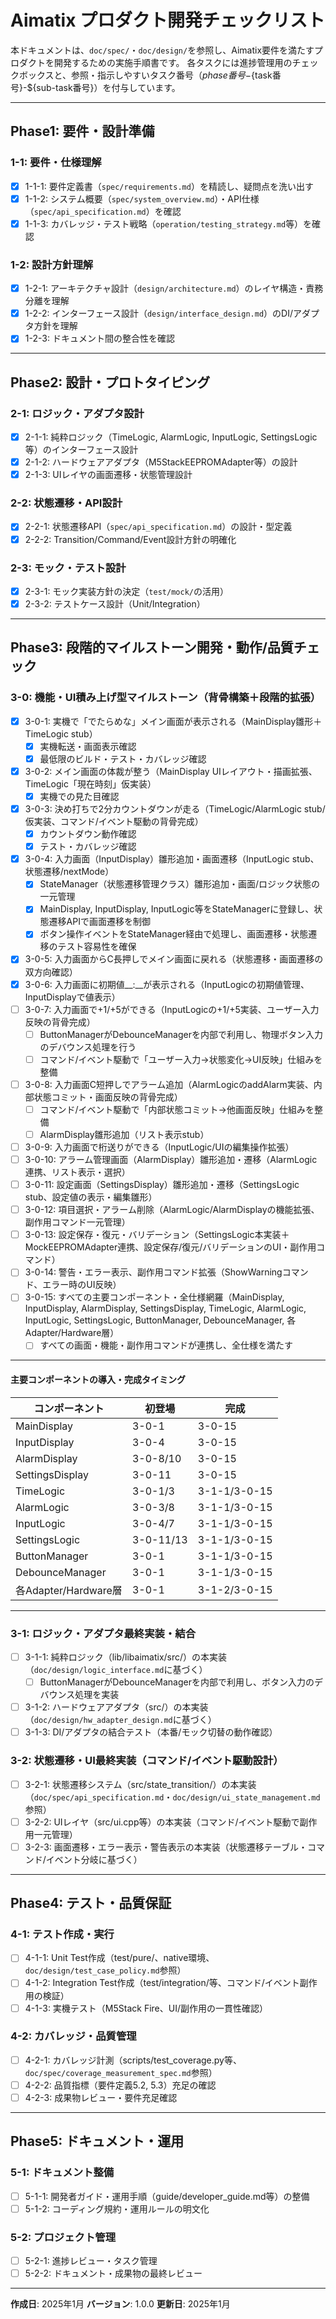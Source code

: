 # Aimatix プロダクト開発チェックリスト

本ドキュメントは、`doc/spec/`・`doc/design/`を参照し、Aimatix要件を満たすプロダクトを開発するための実施手順書です。
各タスクには進捗管理用のチェックボックスと、参照・指示しやすいタスク番号（${phase番号}-${task番号}-${sub-task番号}）を付与しています。

---

## Phase1: 要件・設計準備

### 1-1: 要件・仕様理解
- [x] 1-1-1: 要件定義書（`spec/requirements.md`）を精読し、疑問点を洗い出す
- [x] 1-1-2: システム概要（`spec/system_overview.md`）・API仕様（`spec/api_specification.md`）を確認
- [x] 1-1-3: カバレッジ・テスト戦略（`operation/testing_strategy.md`等）を確認

### 1-2: 設計方針理解
- [x] 1-2-1: アーキテクチャ設計（`design/architecture.md`）のレイヤ構造・責務分離を理解
- [x] 1-2-2: インターフェース設計（`design/interface_design.md`）のDI/アダプタ方針を理解
- [x] 1-2-3: ドキュメント間の整合性を確認

---

## Phase2: 設計・プロトタイピング

### 2-1: ロジック・アダプタ設計
- [x] 2-1-1: 純粋ロジック（TimeLogic, AlarmLogic, InputLogic, SettingsLogic等）のインターフェース設計
- [x] 2-1-2: ハードウェアアダプタ（M5StackEEPROMAdapter等）の設計
- [x] 2-1-3: UIレイヤの画面遷移・状態管理設計

### 2-2: 状態遷移・API設計
- [x] 2-2-1: 状態遷移API（`spec/api_specification.md`）の設計・型定義
- [x] 2-2-2: Transition/Command/Event設計方針の明確化

### 2-3: モック・テスト設計
- [x] 2-3-1: モック実装方針の決定（`test/mock/`の活用）
- [x] 2-3-2: テストケース設計（Unit/Integration）

---

## Phase3: 段階的マイルストーン開発・動作/品質チェック

### 3-0: 機能・UI積み上げ型マイルストーン（背骨構築＋段階的拡張）
- [x] 3-0-1: 実機で「でたらめな」メイン画面が表示される（MainDisplay雛形＋TimeLogic stub）
    - [x] 実機転送・画面表示確認
    - [x] 最低限のビルド・テスト・カバレッジ確認
- [x] 3-0-2: メイン画面の体裁が整う（MainDisplay UIレイアウト・描画拡張、TimeLogic「現在時刻」仮実装）
    - [x] 実機での見た目確認
- [x] 3-0-3: 決め打ちで2分カウントダウンが走る（TimeLogic/AlarmLogic stub/仮実装、コマンド/イベント駆動の背骨完成）
    - [x] カウントダウン動作確認
    - [x] テスト・カバレッジ確認
- [x] 3-0-4: 入力画面（InputDisplay）雛形追加・画面遷移（InputLogic stub、状態遷移/nextMode）
    - [x] StateManager（状態遷移管理クラス）雛形追加・画面/ロジック状態の一元管理
    - [x] MainDisplay, InputDisplay, InputLogic等をStateManagerに登録し、状態遷移APIで画面遷移を制御
    - [x] ボタン操作イベントをStateManager経由で処理し、画面遷移・状態遷移のテスト容易性を確保
- [x] 3-0-5: 入力画面からC長押しでメイン画面に戻れる（状態遷移・画面遷移の双方向確認）
- [x] 3-0-6: 入力画面に初期値__:__が表示される（InputLogicの初期値管理、InputDisplayで値表示）
- [ ] 3-0-7: 入力画面で+1/+5ができる（InputLogicの+1/+5実装、ユーザー入力反映の背骨完成）
    - [ ] ButtonManagerがDebounceManagerを内部で利用し、物理ボタン入力のデバウンス処理を行う
    - [ ] コマンド/イベント駆動で「ユーザー入力→状態変化→UI反映」仕組みを整備
- [ ] 3-0-8: 入力画面C短押しでアラーム追加（AlarmLogicのaddAlarm実装、内部状態コミット・画面反映の背骨完成）
    - [ ] コマンド/イベント駆動で「内部状態コミット→他画面反映」仕組みを整備
    - [ ] AlarmDisplay雛形追加（リスト表示stub）
- [ ] 3-0-9: 入力画面で桁送りができる（InputLogic/UIの編集操作拡張）
- [ ] 3-0-10: アラーム管理画面（AlarmDisplay）雛形追加・遷移（AlarmLogic連携、リスト表示・選択）
- [ ] 3-0-11: 設定画面（SettingsDisplay）雛形追加・遷移（SettingsLogic stub、設定値の表示・編集雛形）
- [ ] 3-0-12: 項目選択・アラーム削除（AlarmLogic/AlarmDisplayの機能拡張、副作用コマンド一元管理）
- [ ] 3-0-13: 設定保存・復元・バリデーション（SettingsLogic本実装＋MockEEPROMAdapter連携、設定保存/復元/バリデーションのUI・副作用コマンド）
- [ ] 3-0-14: 警告・エラー表示、副作用コマンド拡張（ShowWarningコマンド、エラー時のUI反映）
- [ ] 3-0-15: すべての主要コンポーネント・全仕様網羅（MainDisplay, InputDisplay, AlarmDisplay, SettingsDisplay, TimeLogic, AlarmLogic, InputLogic, SettingsLogic, ButtonManager, DebounceManager, 各Adapter/Hardware層）
    - [ ] すべての画面・機能・副作用コマンドが連携し、全仕様を満たす

---

#### 主要コンポーネントの導入・完成タイミング

| コンポーネント         | 初登場         | 完成           |
|----------------------|---------------|---------------|
| MainDisplay          | 3-0-1         | 3-0-15        |
| InputDisplay         | 3-0-4         | 3-0-15        |
| AlarmDisplay         | 3-0-8/10      | 3-0-15        |
| SettingsDisplay      | 3-0-11        | 3-0-15        |
| TimeLogic            | 3-0-1/3       | 3-1-1/3-0-15  |
| AlarmLogic           | 3-0-3/8       | 3-1-1/3-0-15  |
| InputLogic           | 3-0-4/7       | 3-1-1/3-0-15  |
| SettingsLogic        | 3-0-11/13     | 3-1-1/3-0-15  |
| ButtonManager        | 3-0-1         | 3-1-1/3-0-15  |
| DebounceManager      | 3-0-1         | 3-1-1/3-0-15  |
| 各Adapter/Hardware層 | 3-0-1         | 3-1-2/3-0-15  |

---

### 3-1: ロジック・アダプタ最終実装・結合
- [ ] 3-1-1: 純粋ロジック（lib/libaimatix/src/）の本実装（`doc/design/logic_interface.md`に基づく）
    - [ ] ButtonManagerがDebounceManagerを内部で利用し、ボタン入力のデバウンス処理を実装
- [ ] 3-1-2: ハードウェアアダプタ（src/）の本実装（`doc/design/hw_adapter_design.md`に基づく）
- [ ] 3-1-3: DI/アダプタの結合テスト（本番/モック切替の動作確認）

### 3-2: 状態遷移・UI最終実装（コマンド/イベント駆動設計）
- [ ] 3-2-1: 状態遷移システム（src/state_transition/）の本実装（`doc/spec/api_specification.md`・`doc/design/ui_state_management.md`参照）
- [ ] 3-2-2: UIレイヤ（src/ui.cpp等）の本実装（コマンド/イベント駆動で副作用一元管理）
- [ ] 3-2-3: 画面遷移・エラー表示・警告表示の本実装（状態遷移テーブル・コマンド/イベント分岐に基づく）

---

## Phase4: テスト・品質保証

### 4-1: テスト作成・実行
- [ ] 4-1-1: Unit Test作成（test/pure/、native環境、`doc/design/test_case_policy.md`参照）
- [ ] 4-1-2: Integration Test作成（test/integration/等、コマンド/イベント副作用の検証）
- [ ] 4-1-3: 実機テスト（M5Stack Fire、UI/副作用の一貫性確認）

### 4-2: カバレッジ・品質管理
- [ ] 4-2-1: カバレッジ計測（scripts/test_coverage.py等、`doc/spec/coverage_measurement_spec.md`参照）
- [ ] 4-2-2: 品質指標（要件定義5.2, 5.3）充足の確認
- [ ] 4-2-3: 成果物レビュー・要件充足確認

---

## Phase5: ドキュメント・運用

### 5-1: ドキュメント整備
- [ ] 5-1-1: 開発者ガイド・運用手順（guide/developer_guide.md等）の整備
- [ ] 5-1-2: コーディング規約・運用ルールの明文化

### 5-2: プロジェクト管理
- [ ] 5-2-1: 進捗レビュー・タスク管理
- [ ] 5-2-2: ドキュメント・成果物の最終レビュー

---

**作成日**: 2025年1月
**バージョン**: 1.0.0
**更新日**: 2025年1月 